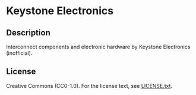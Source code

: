 # Keystone Electronics

## Description

Interconnect components and electronic hardware by Keystone Electronics (inofficial).

## License

Creative Commons (CC0-1.0). For the license text, see [LICENSE.txt](LICENSE.txt).
